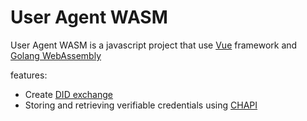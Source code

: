 # User Agent WASM
User Agent WASM is a javascript project that use [Vue](https://vuejs.org) framework and
[Golang WebAssembly](https://github.com/golang/go/wiki/WebAssembly)

features:
- Create [DID exchange](https://github.com/hyperledger/aries-rfcs/tree/master/features/0023-did-exchange)
- Storing and retrieving verifiable credentials using [CHAPI](https://github.com/digitalbazaar/credential-handler-polyfill)
